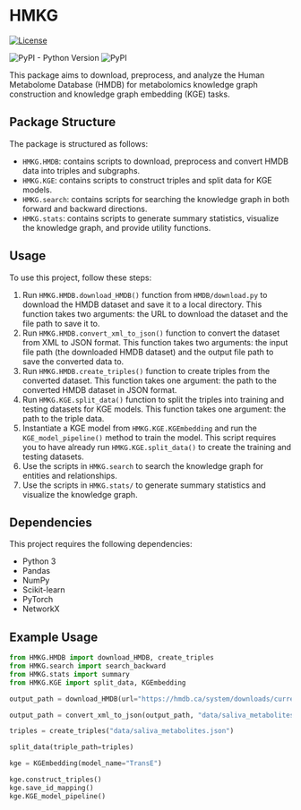 # HMKG

<a href='https://opensource.org/licenses/MIT'>
    <img src='https://img.shields.io/badge/License-MIT-blue.svg' alt='License'/>
  </a>
  
![PyPI - Python Version](https://img.shields.io/pypi/pyversions/HMKG)
![PyPI](https://img.shields.io/pypi/v/HMKG)

This package aims to download, preprocess, and analyze the Human Metabolome Database (HMDB) for metabolomics knowledge graph construction and knowledge graph embedding (KGE) tasks.

## Package Structure

The package is structured as follows:

* `HMKG.HMDB`: contains scripts to download, preprocess and convert HMDB data into triples and subgraphs.
* `HMKG.KGE`: contains scripts to construct triples and split data for KGE models.
* `HMKG.search`: contains scripts for searching the knowledge graph in both forward and backward directions.
* `HMKG.stats`: contains scripts to generate summary statistics, visualize the knowledge graph, and provide utility functions.

## Usage

To use this project, follow these steps:

1. Run `HMKG.HMDB.download_HMDB()` function from `HMDB/download.py` to download the HMDB dataset and save it to a local directory. This function takes two arguments: the URL to download the dataset and the file path to save it to.
2. Run `HMKG.HMDB.convert_xml_to_json()` function to convert the dataset from XML to JSON format. This function takes two arguments: the input file path (the downloaded HMDB dataset) and the output file path to save the converted data to.
3. Run `HMKG.HMDB.create_triples()` function to create triples from the converted dataset. This function takes one argument: the path to the converted HMDB dataset in JSON format.
4. Run `HMKG.KGE.split_data()` function to split the triples into training and testing datasets for KGE models. This function takes one argument: the path to the triple data.
5. Instantiate a KGE model from `HMKG.KGE.KGEmbedding` and run the `KGE_model_pipeline()` method to train the model. This script requires you to have already run `HMKG.KGE.split_data()` to create the training and testing datasets.
6. Use the scripts in `HMKG.search` to search the knowledge graph for entities and relationships.
7. Use the scripts in `HMKG.stats/` to generate summary statistics and visualize the knowledge graph.

## Dependencies

This project requires the following dependencies:

* Python 3
* Pandas
* NumPy
* Scikit-learn
* PyTorch
* NetworkX

## Example Usage

```python
from HMKG.HMDB import download_HMDB, create_triples
from HMKG.search import search_backward
from HMKG.stats import summary
from HMKG.KGE import split_data, KGEmbedding

output_path = download_HMDB(url="https://hmdb.ca/system/downloads/current/saliva_metabolites.zip", file_path="data/saliva_metabolites.zip")

output_path = convert_xml_to_json(output_path, "data/saliva_metabolites.json")

triples = create_triples("data/saliva_metabolites.json")

split_data(triple_path=triples)

kge = KGEmbedding(model_name="TransE")

kge.construct_triples()
kge.save_id_mapping()
kge.KGE_model_pipeline()

```
